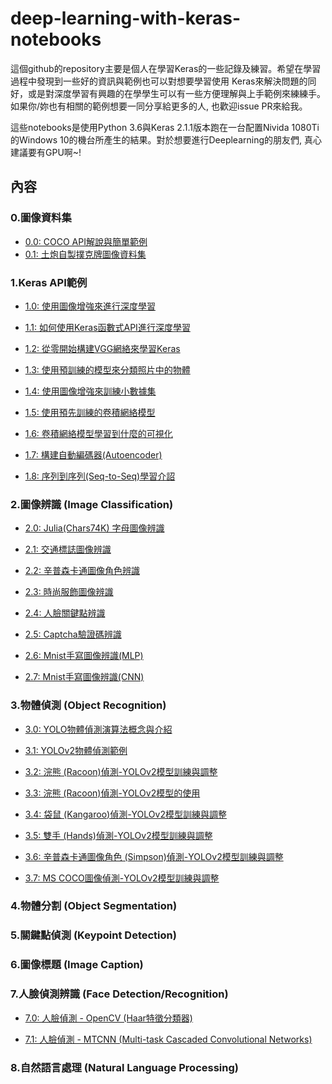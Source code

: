 # deep-learning-with-keras-notebooks

這個github的repository主要是個人在學習Keras的一些記錄及練習。希望在學習過程中發現到一些好的資訊與範例也可以對想要學習使用
Keras來解決問題的同好，或是對深度學習有興趣的在學學生可以有一些方便理解與上手範例來練練手。如果你/妳也有相關的範例想要一同分享給更多的人, 也歡迎issue PR來給我。

這些notebooks是使用Python 3.6與Keras 2.1.1版本跑在一台配置Nivida 1080Ti的Windows 10的機台所產生的結果。對於想要進行Deeplearning的朋友們, 真心建議要有GPU啊~!

## 內容

### 0.圖像資料集
* [0.0: COCO API解說與簡單範例](http://nbviewer.jupyter.org/github/erhwenkuo/deep-learning-with-keras-notebooks/blob/master/0.0-coco-dataset-api.ipynb)
* [0.1: 土炮自製撲克牌圖像資料集](http://nbviewer.jupyter.org/github/erhwenkuo/deep-learning-with-keras-notebooks/blob/master/0.1-poker-cards-dataset.ipynb)

### 1.Keras API範例
* [1.0: 使用圖像增強來進行深度學習](http://nbviewer.jupyter.org/github/erhwenkuo/deep-learning-with-keras-notebooks/blob/master/1.0-image-augmentation.ipynb)

* [1.1: 如何使用Keras函數式API進行深度學習](http://nbviewer.jupyter.org/github/erhwenkuo/deep-learning-with-keras-notebooks/blob/master/1.1-keras-functional-api.ipynb)

* [1.2: 從零開始構建VGG網絡來學習Keras](http://nbviewer.jupyter.org/github/erhwenkuo/deep-learning-with-keras-notebooks/blob/master/1.2-vgg16-from-scratch.ipynb)

* [1.3: 使用預訓練的模型來分類照片中的物體](http://nbviewer.jupyter.org/github/erhwenkuo/deep-learning-with-keras-notebooks/blob/master/1.3-use-pretrained-model.ipynb)
	
* [1.4: 使用圖像增強來訓練小數據集](http://nbviewer.jupyter.org/github/erhwenkuo/deep-learning-with-keras-notebooks/blob/master/1.4-small-datasets-image-augmentation.ipynb)

* [1.5: 使用預先訓練的卷積網絡模型](http://nbviewer.jupyter.org/github/erhwenkuo/deep-learning-with-keras-notebooks/blob/master/1.5-use-pretrained-model-2.ipynb)

* [1.6: 卷積網絡模型學習到什麼的可視化](http://nbviewer.jupyter.org/github/erhwenkuo/deep-learning-with-keras-notebooks/blob/master/1.6-visualizing-what-convnets-learn.ipynb)

* [1.7: 構建自動編碼器(Autoencoder)](http://nbviewer.jupyter.org/github/erhwenkuo/deep-learning-with-keras-notebooks/blob/master/1.7-autoencoder.ipynb)

* [1.8: 序列到序列(Seq-to-Seq)學習介詔](http://nbviewer.jupyter.org/github/erhwenkuo/deep-learning-with-keras-notebooks/blob/master/1.8-seq2seq-introduction.ipynb)


### 2.圖像辨識 (Image Classification) 
* [2.0: Julia(Chars74K) 字母圖像辨識](http://nbviewer.jupyter.org/github/erhwenkuo/deep-learning-with-keras-notebooks/blob/master/2.0-first-steps-with-julia.ipynb)

* [2.1: 交通標誌圖像辨識](http://nbviewer.jupyter.org/github/erhwenkuo/deep-learning-with-keras-notebooks/blob/master/2.1-traffic-signs-recognition.ipynb)

* [2.2: 辛普森卡通圖像角色辨識](http://nbviewer.jupyter.org/github/erhwenkuo/deep-learning-with-keras-notebooks/blob/master/2.2-simpson-characters-recognition.ipynb)

* [2.3: 時尚服飾圖像辨識](http://nbviewer.jupyter.org/github/erhwenkuo/deep-learning-with-keras-notebooks/blob/master/2.3-fashion-mnist-recognition.ipynb)

* [2.4: 人臉關鍵點辨識](http://nbviewer.jupyter.org/github/erhwenkuo/deep-learning-with-keras-notebooks/blob/master/2.4-facial-keypoints-recognition.ipynb)

* [2.5: Captcha驗證碼辨識](http://nbviewer.jupyter.org/github/erhwenkuo/deep-learning-with-keras-notebooks/blob/master/2.5-use-keras-break-captcha.ipynb)

* [2.6: Mnist手寫圖像辨識(MLP)](http://nbviewer.jupyter.org/github/erhwenkuo/deep-learning-with-keras-notebooks/blob/master/2.6-mnist-recognition-mlp.ipynb)

* [2.7: Mnist手寫圖像辨識(CNN)](http://nbviewer.jupyter.org/github/erhwenkuo/deep-learning-with-keras-notebooks/blob/master/2.7-mnist-recognition-cnn.ipynb)

### 3.物體偵測 (Object Recognition)
* [3.0: YOLO物體偵測演算法概念與介紹](http://nbviewer.jupyter.org/github/erhwenkuo/deep-learning-with-keras-notebooks/blob/master/3.0-yolo-algorithm-introduction.ipynb)

* [3.1: YOLOv2物體偵測範例](http://nbviewer.jupyter.org/github/erhwenkuo/deep-learning-with-keras-notebooks/blob/master/3.1-yolov2-object-detection.ipynb)

* [3.2: 浣熊 (Racoon)偵測-YOLOv2模型訓練與調整](http://nbviewer.jupyter.org/github/erhwenkuo/deep-learning-with-keras-notebooks/blob/master/3.2-yolov2-train_racoon_dataset.ipynb)

* [3.3: 浣熊 (Racoon)偵測-YOLOv2模型的使用](http://nbviewer.jupyter.org/github/erhwenkuo/deep-learning-with-keras-notebooks/blob/master/3.3-yolov2-racoon_detection_inaction.ipynb)

* [3.4: 袋鼠 (Kangaroo)偵測-YOLOv2模型訓練與調整](http://nbviewer.jupyter.org/github/erhwenkuo/deep-learning-with-keras-notebooks/blob/master/3.4-yolov2-train-kangaroo-dataset.ipynb)

* [3.5: 雙手 (Hands)偵測-YOLOv2模型訓練與調整](http://nbviewer.jupyter.org/github/erhwenkuo/deep-learning-with-keras-notebooks/blob/master/3.5-yolov2-train-hands-dataset.ipynb)

* [3.6: 辛普森卡通圖像角色 (Simpson)偵測-YOLOv2模型訓練與調整](http://nbviewer.jupyter.org/github/erhwenkuo/deep-learning-with-keras-notebooks/blob/master/3.6-yolov2-train-simpson-dataset.ipynb)

* [3.7: MS COCO圖像偵測-YOLOv2模型訓練與調整](http://nbviewer.jupyter.org/github/erhwenkuo/deep-learning-with-keras-notebooks/blob/master/3.7-yolov2-train-coco-dataset.ipynb)

### 4.物體分割 (Object Segmentation)

### 5.關鍵點偵測 (Keypoint Detection)

### 6.圖像標題 (Image Caption)

### 7.人臉偵測辨識 (Face Detection/Recognition)
* [7.0: 人臉偵測 - OpenCV (Haar特徵分類器)](http://nbviewer.jupyter.org/github/erhwenkuo/deep-learning-with-keras-notebooks/blob/master/7.0-opencv-face-detection.ipynb)

* [7.1: 人臉偵測 - MTCNN (Multi-task Cascaded Convolutional Networks)](http://nbviewer.jupyter.org/github/erhwenkuo/deep-learning-with-keras-notebooks/blob/master/7.1-mtcnn-face-detection.ipynb)

### 8.自然語言處理 (Natural Language Processing)